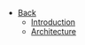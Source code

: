 * [Back](/)
  * [Introduction](tf_technology/README.md)
  * [Architecture](tf_technology/architecture/README.md)
